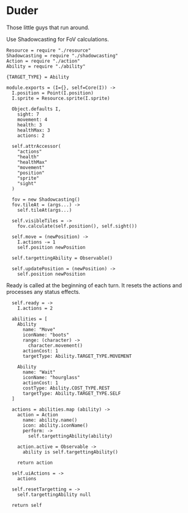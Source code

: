 Duder
=====

Those little guys that run around.

Use Shadowcasting for FoV calculations.

    Resource = require "./resource"
    Shadowcasting = require "./shadowcasting"
    Action = require "./action"
    Ability = require "./ability"

    {TARGET_TYPE} = Ability

    module.exports = (I={}, self=Core(I)) ->
      I.position = Point(I.position)
      I.sprite = Resource.sprite(I.sprite)

      Object.defaults I,
        sight: 7
        movement: 4
        health: 3
        healthMax: 3
        actions: 2

      self.attrAccessor(
        "actions"
        "health"
        "healthMax"
        "movement"
        "position"
        "sprite"
        "sight"
      )

      fov = new Shadowcasting()
      fov.tileAt = (args...) ->
        self.tileAt(args...)

      self.visibleTiles = ->
        fov.calculate(self.position(), self.sight())

      self.move = (newPosition) ->
        I.actions -= 1
        self.position newPosition

      self.targettingAbility = Observable()

      self.updatePosition = (newPosition) ->
        self.position newPosition

Ready is called at the beginning of each turn. It resets the actions and processes
any status effects.

      self.ready = ->
        I.actions = 2

      abilities = [
        Ability
          name: "Move"
          iconName: "boots"
          range: (character) ->
            character.movement()
          actionCost: 1
          targetType: Ability.TARGET_TYPE.MOVEMENT

        Ability
          name: "Wait"
          iconName: "hourglass"
          actionCost: 1
          costType: Ability.COST_TYPE.REST
          targetType: Ability.TARGET_TYPE.SELF            
      ]

      actions = abilities.map (ability) ->
        action = Action
          name: ability.name()
          icon: ability.iconName()
          perform: ->
            self.targettingAbility(ability)

        action.active = Observable ->
          ability is self.targettingAbility()

        return action

      self.uiActions = ->
        actions

      self.resetTargetting = ->
        self.targettingAbility null

      return self
